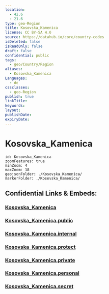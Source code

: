 ```yaml
---
location:
  - 42.6
  - 21.6
type: geo-Region
title: Kosovska_Kamenica
license: CC BY-SA 4.0
source: https://datahub.io/core/country-codes
isDeleted: false
isReadOnly: false
draft: false
confidential: public
tags:
  - geo/Country/Region
aliases:
  - Kosovska_Kamenica
Languages:
  - de
cssclasses:
  - geo-Region
publish: true
linkTitle:
keywords:
layout:
publishDate:
expiryDate:
---
```


# Kosovska_Kamenica

```leaflet
id: Kosovska_Kamenica
zoomFeatures: true 
minZoom: 4 
maxZoom: 18
geojsonFolder: ./Kosovska_Kamenica/
markerFolder: ./Kosovska_Kamenica/
```


## Confidential Links & Embeds: 

### [Kosovska_Kamenica](/_Standards/Earth/Continent/Europe/Europe~South/Kosovo/districts~Kosovo/Gnjilane/counties~Gnjilane/Kosovska_Kamenica.md) 

### [Kosovska_Kamenica.public](/_public/Earth/Continent/Europe/Europe~South/Kosovo/districts~Kosovo/Gnjilane/counties~Gnjilane/Kosovska_Kamenica.public.md) 

### [Kosovska_Kamenica.internal](/_internal/Earth/Continent/Europe/Europe~South/Kosovo/districts~Kosovo/Gnjilane/counties~Gnjilane/Kosovska_Kamenica.internal.md) 

### [Kosovska_Kamenica.protect](/_protect/Earth/Continent/Europe/Europe~South/Kosovo/districts~Kosovo/Gnjilane/counties~Gnjilane/Kosovska_Kamenica.protect.md) 

### [Kosovska_Kamenica.private](/_private/Earth/Continent/Europe/Europe~South/Kosovo/districts~Kosovo/Gnjilane/counties~Gnjilane/Kosovska_Kamenica.private.md) 

### [Kosovska_Kamenica.personal](/_personal/Earth/Continent/Europe/Europe~South/Kosovo/districts~Kosovo/Gnjilane/counties~Gnjilane/Kosovska_Kamenica.personal.md) 

### [Kosovska_Kamenica.secret](/_secret/Earth/Continent/Europe/Europe~South/Kosovo/districts~Kosovo/Gnjilane/counties~Gnjilane/Kosovska_Kamenica.secret.md)

